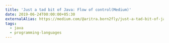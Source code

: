 ```yaml
---
title: 'Just a tad bit of Java: Flow of control(Medium)'
date: 2019-06-24T00:00:00+05:30
externalAlias: https://medium.com/@aritra.born2fly/just-a-tad-bit-of-java-e533147bd831
tags:
  - java
  - programming-languages
---
```

